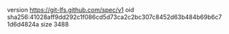 version https://git-lfs.github.com/spec/v1
oid sha256:41028aff9dd292c1f086cd5d73ca2c2bc307c8452d63b484b69b6c71d6d4824a
size 3488
